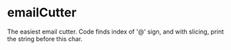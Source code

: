 # emailCutter
The easiest email cutter. Code finds index of '@' sign, and with slicing, print the string before this char.
